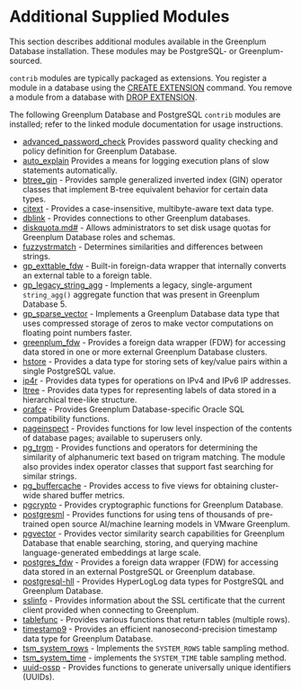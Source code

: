 # Additional Supplied Modules 

This section describes additional modules available in the Greenplum Database installation. These modules may be PostgreSQL- or Greenplum-sourced.

`contrib` modules are typically packaged as extensions. You register a module in a database using the [CREATE EXTENSION](../sql_commands/CREATE_EXTENSION.html) command. You remove a module from a database with [DROP EXTENSION](../sql_commands/DROP_EXTENSION.html).

The following Greenplum Database and PostgreSQL `contrib` modules are installed; refer to the linked module documentation for usage instructions.

-   [advanced\_password\_check](adv_passwd_check.html) Provides password quality checking and policy definition for Greenplum Database.
-   [auto\_explain](auto-explain.html) Provides a means for logging execution plans of slow statements automatically.
-   [btree\_gin](btree_gin.html) - Provides sample generalized inverted index \(GIN\) operator classes that implement B-tree equivalent behavior for certain data types.
-   [citext](citext.html) - Provides a case-insensitive, multibyte-aware text data type.
-   [dblink](dblink.html) - Provides connections to other Greenplum databases.
-   [diskquota.md\#](diskquota.html) - Allows administrators to set disk usage quotas for Greenplum Database roles and schemas.
-   [fuzzystrmatch](fuzzystrmatch.html) - Determines similarities and differences between strings.
-   [gp\_exttable\_fdw](gp_exttable_fdw.html) - Built-in foreign-data wrapper that internally converts an external table to a foreign table.
-   [gp\_legacy\_string\_agg](gp_legacy_string_agg.html) - Implements a legacy, single-argument `string_agg()` aggregate function that was present in Greenplum Database 5.
-   [gp\_sparse\_vector](gp_sparse_vector.html) - Implements a Greenplum Database data type that uses compressed storage of zeros to make vector computations on floating point numbers faster.
-   [greenplum_fdw](greenplum_fdw.html) - Provides a foreign data wrapper (FDW) for accessing data stored in one or more external Greenplum Database clusters.
-   [hstore](hstore.html) - Provides a data type for storing sets of key/value pairs within a single PostgreSQL value.
-   [ip4r](ip4r.html) - Provides data types for operations on IPv4 and IPv6 IP addresses.
-   [ltree](ltree.html) - Provides data types for representing labels of data stored in a hierarchical tree-like structure.
-   [orafce](orafce_ref.html) - Provides Greenplum Database-specific Oracle SQL compatibility functions.
-   [pageinspect](pageinspect.html) - Provides functions for low level inspection of the contents of database pages; available to superusers only.
-   [pg\_trgm](pg_trgm.html) - Provides functions and operators for determining the similarity of alphanumeric text based on trigram matching. The module also provides index operator classes that support fast searching for similar strings.
-   [pg_buffercache](pg_buffercache.html) - Provides access to five views for obtaining cluster-wide shared buffer metrics.
-   [pgcrypto](pgcrypto.html) - Provides cryptographic functions for Greenplum Database.
-   [postgresml](postgresml.html) - Provides functions for using tens of thousands of pre-trained open source AI/machine learning models in VMware Greenplum.
-   [pgvector](pgvector/pgvector.html) - Provides vector similarity search capabilities for Greenplum Database that enable searching, storing, and querying machine language-generated embeddings at large scale.
-   [postgres\_fdw](postgres_fdw.html) - Provides a foreign data wrapper \(FDW\) for accessing data stored in an external PostgreSQL or Greenplum database.
-   [postgresql-hll](postgresql-hll.html) - Provides HyperLogLog data types for PostgreSQL and Greenplum Database.
-   [sslinfo](sslinfo.html) - Provides information about the SSL certificate that the current client provided when connecting to Greenplum.
-   [tablefunc](tablefunc.html) - Provides various functions that return tables (multiple rows).
-   [timestamp9](timestamp9.html) - Provides an efficient nanosecond-precision timestamp data type for Greenplum Database.
-   [tsm_system_rows](tsm_system_rows.html) - Implements the `SYSTEM_ROWS` table sampling method.
-   [tsm_system_time](tsm_system_time.html) - implements the `SYSTEM_TIME` table sampling method.
-   [uuid-ossp](uuid-ossp.html) - Provides functions to generate universally unique identifiers (UUIDs).

